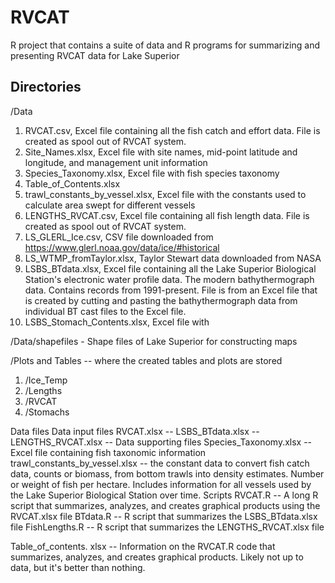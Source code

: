 # RVCAT
R project that contains a suite of data and R programs for summarizing and presenting RVCAT data for Lake Superior

## Directories
/Data
  1. RVCAT.csv, Excel file containing all the fish catch and effort data. File is created as spool out of RVCAT system.
  2. Site_Names.xlsx, Excel file with site names, mid-point latitude and longitude, and management unit information
  3. Species_Taxonomy.xlsx, Excel file with fish species taxonomy
  4. Table_of_Contents.xlsx
  5. trawl_constants_by_vessel.xlsx, Excel file with the constants used to calculate area swept for different vessels
  6. LENGTHS_RVCAT.csv, Excel file containing all fish length data. File is created as spool out of RVCAT system.
  7. LS_GLERL_Ice.csv, CSV file downloaded from https://www.glerl.noaa.gov/data/ice/#historical
  8. LS_WTMP_fromTaylor.xlsx, Taylor Stewart data downloaded from NASA
  9. LSBS_BTdata.xlsx, Excel file containing all the Lake Superior Biological Station's electronic water profile data. The modern bathythermograph data. Contains records from 1991-present. File is from an Excel file that is created by cutting and pasting the bathythermograph data from individual BT cast files to the Excel file.
  10. LSBS_Stomach_Contents.xlsx, Excel file with 

/Data/shapefiles - Shape files of Lake Superior for constructing maps

/Plots and Tables -- where the created tables and plots are stored
  1. /Ice_Temp
  2. /Lengths
  3. /RVCAT
  4. /Stomachs


Data files
Data input files
RVCAT.xlsx -- 
LSBS_BTdata.xlsx -- 
LENGTHS_RVCAT.xlsx -- 
Data supporting files
Species_Taxonomy.xlsx -- Excel file containing fish taxonomic information
trawl_constants_by_vessel.xlsx -- the constant data to convert fish catch data, counts or biomass, from bottom trawls into density estimates. Number or weight of fish per hectare. Includes information for all vessels used by the Lake Superior Biological Station over time.
Scripts
RVCAT.R -- A long R script that summarizes, analyzes, and creates graphical products using the RVCAT.xlsx file
BTdata.R -- R script that summarizes the LSBS_BTdata.xlsx file
FishLengths.R -- R script that summarizes the LENGTHS_RVCAT.xlsx file

Table_of_contents. xlsx -- Information on the RVCAT.R code that summarizes, analyzes, and creates graphical products. Likely not up to data, but it's better than nothing.
